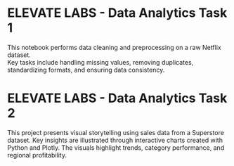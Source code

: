 # ELEVATE LABS - Data Analytics Task 1

This notebook performs data cleaning and preprocessing on a raw Netflix dataset.  
Key tasks include handling missing values, removing duplicates, standardizing formats, and ensuring data consistency.

# ELEVATE LABS - Data Analytics Task 2

This project presents visual storytelling using sales data from a Superstore dataset. Key insights are illustrated through interactive charts created with Python and Plotly. The visuals highlight trends, category performance, and regional profitability.

